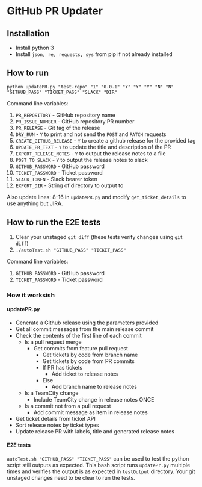 # GitHub PR Updater

## Installation

- Install python 3
- Install `json, re, requests, sys` from pip if not already installed

## How to run

`python updatePR.py "test-repo" "1" "0.0.1" "Y" "Y" "Y" "N" "N" "GITHUB_PASS" "TICKET_PASS" "SLACK" "DIR"`

Command line variables:

1. `PR_REPOSITORY` - GitHub repository name
2. `PR_ISSUE_NUMBER` - GitHub repository PR number
3. `PR_RELEASE` - Git tag of the release
4. `DRY_RUN` - `Y` to print and not send the `POST` and `PATCH` requests
5. `CREATE_GITHUB_RELEASE` - `Y` to create a github release for the provided tag
6. `UPDATE_PR_TEXT` - `Y` to update the title and description of the PR
7. `EXPORT_RELEASE_NOTES` - `Y` to output the release notes to a file
8. `POST_TO_SLACK` - `Y` to output the release notes to slack
9. `GITHUB_PASSWORD` - GitHub password
10. `TICKET_PASSWORD` - Ticket password
11. `SLACK_TOKEN` - Slack bearer token
12. `EXPORT_DIR` - String of directory to output to

Also update lines: 8-16 in `updatePR.py` and modify `get_ticket_details` to use anything but JIRA.

## How to run the E2E tests

1. Clear your unstaged `git diff` (these tests verify changes using `git diff`)
2. `./autoTest.sh "GITHUB_PASS" "TICKET_PASS"`

Command line variables:

1. `GITHUB_PASSWORD` - GitHub password
2. `TICKET_PASSWORD` - Ticket password

### How it worksish

#### updatePR.py

- Generate a Github release using the parameters provided
- Get all commit messages from the main release commit
- Check the contents of the first line of each commit
  - Is a pull request merge
    - Get commits from feature pull request
      - Get tickets by code from branch name
      - Get tickets by code from PR commits
      - If PR has tickets
        - Add ticket to release notes
      - Else
        - Add branch name to release notes
  - Is a TeamCity change
    - Include TeamCity change in release notes ONCE
  - Is a commit not from a pull request
    - Add commit message as item in release notes
- Get ticket details from ticket API
- Sort release notes by ticket types
- Update release PR with labels, title and generated release notes

#### E2E tests

`autoTest.sh "GITHUB_PASS" "TICKET_PASS"` can be used to test the python script still outputs as expected. This bash script runs `updatePr.py` multiple times and verifies the output is as expected in `testOutput` directory. Your git unstaged changes need to be clear to run the tests.
